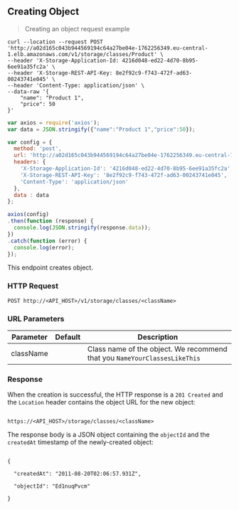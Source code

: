 ## Creating Object

> Creating an object request example

```shell
curl --location --request POST 'http://a02d165c043b944569194c64a27be04e-1762256349.eu-central-1.elb.amazonaws.com/v1/storage/classes/Product' \
--header 'X-Storage-Application-Id: 4216d048-ed22-4d70-8b95-6ee91a35fc2a' \
--header 'X-Storage-REST-API-Key: 8e2f92c9-f743-472f-ad63-00243741e045' \
--header 'Content-Type: application/json' \
--data-raw '{
    "name": "Product 1",
    "price": 50
}'
```

```javascript
var axios = require('axios');
var data = JSON.stringify({"name":"Product 1","price":50});

var config = {
  method: 'post',
  url: 'http://a02d165c043b944569194c64a27be04e-1762256349.eu-central-1.elb.amazonaws.com/v1/storage/classes/Product',
  headers: {
    'X-Storage-Application-Id': '4216d048-ed22-4d70-8b95-6ee91a35fc2a',
    'X-Storage-REST-API-Key': '8e2f92c9-f743-472f-ad63-00243741e045',
    'Content-Type': 'application/json'
  },
  data : data
};

axios(config)
.then(function (response) {
  console.log(JSON.stringify(response.data));
})
.catch(function (error) {
  console.log(error);
});
```

This endpoint creates object.

### HTTP Request

`POST http://<API_HOST>/v1/storage/classes/<className>`

### URL Parameters

Parameter | Default | Description
--------- | ------- | -----------
className |      | Class name of the object. We recommend that you `NameYourClassesLikeThis`

### Response
When the creation is successful, the HTTP response is a `201 Created` and the `Location` header contains the object URL for the new object:

<code>
https://&lt;API_HOST&gt;/storage/classes/&lt;className&gt;
</code>

The response body is a JSON object containing the `objectId` and the `createdAt` timestamp of the newly-created object:

<code>
{<br>
&nbsp;&nbsp;"createdAt": "2011-08-20T02:06:57.931Z",<br>
&nbsp;&nbsp;"objectId": "Ed1nuqPvcm"<br>
}
</code>

